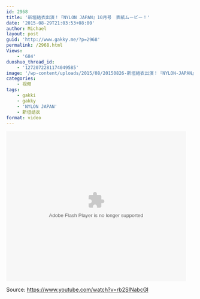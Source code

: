 ```yaml
---
id: 2968
title: '新垣結衣出演！『NYLON JAPAN』10月号　表紙ムービー！'
date: '2015-08-29T21:03:53+08:00'
author: Michael
layout: post
guid: 'http://www.gakky.me/?p=2968'
permalink: /2968.html
Views:
    - '684'
duoshuo_thread_id:
    - '1272072281174049585'
image: '/wp-content/uploads/2015/08/20150826-新垣結衣出演！『NYLON-JAPAN』10月号　表紙ムービー！-1080P_20158292147.jpg'
categories:
    - 视频
tags:
    - gakki
    - gakky
    - 'NYLON JAPAN'
    - 新垣结衣
format: video
---
```


<embed height="400" src="http://www.tudou.com/v/Otu9AJnRTa4/&bid=05&rpid=51229674&resourceId=51229674_05_05_99/v.swf" type="application/x-shockwave-flash" width="480"></embed>

Source: <https://www.youtube.com/watch?v=rb2SINabcGI>
